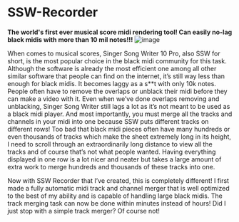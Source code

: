 # SSW-Recorder
**The world's first ever musical score midi rendering tool! Can easily no-lag black midis with more than 10 mil notes!!!**
![image](https://github.com/sudo-000/SSW-Recorder/assets/107282563/3a4c9a0d-7672-4c54-8d3e-b4e2743b20ba)

When comes to musical scores, Singer Song Writer 10 Pro, also SSW for short, is the most popular choice in the black midi community for this task. 
Although the software is already the most efficient one among all other similar software that people can find on the internet, it’s still way less than enough for black midis. 
It becomes laggy as a s**t with only 10k notes. 
People often have to remove the overlaps or unblack their midi before they can make a video with it. 
Even when we’ve done overlaps removing and unblacking, Singer Song Writer still lags a lot as it’s not meant to be used as a black midi player. 
And most importantly, you must merge all the tracks and channels in your midi into one because SSW puts different tracks on different rows! 
Too bad that black midi pieces often have many hundreds or even thousands of tracks which make the sheet extremely long in its height, I need to scroll through an extraordinarily long distance to view all the tracks and of course that’s not what people wanted. 
Having everything displayed in one row is a lot nicer and neater but takes a large amount of extra work to merge hundreds and thousands of these tracks into one. 

Now with SSW Recorder that I’ve created, this is completely different! 
I first made a fully automatic midi track and channel merger that is well optimized to the best of my ability and is capable of handling large black midis. The track merging task can now be done within minutes instead of hours! 
Did I just stop with a simple track merger? Of course not! 
